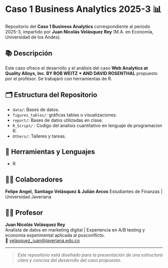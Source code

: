 # Caso 1 Business Analytics 2025-3 📊

Repositorio del **Caso 1 Business Analytics** correspondiente al periodo 2025-3, impartido por **Juan Nicolás Velásquez Rey** (M.A. en Economía, Universidad de los Andes).

## 📚 Descripción
Este caso ofrece el desarrollo y el análisis del caso **Web Analytics at Quality Alloys, Inc. BY ROB WEITZ * AND DAVID ROSENTHAL** propuesto por el profesor. Se trabajaró con herramientas de R.

## 🗂 Estructura del Repositorio

- `data/`: Bases de datos.
- `figures_tables/`: gráficas tablas o visualizaciones.
- `report/`: Bases de datos utilizadas en clase.
- `R_Script/` : Codigo del analisis cuantitativo en lenguaje de programacion R.
- `Others/`: Talleres y tareas.

## 📅 Herramientas y Lenguajes

- R

## 👨‍🏫 Colaboradores
**Felipe Angel,** 
**Santiago Velásquez &** 
**Julián Arcos**
Estudiantes de Finanzas | Universidad Javeriana  

## 👨‍🏫 Profesor
**Juan Nicolás Velásquez Rey**  
Analista de datos en marketing digital | Experiencia en A/B testing y economía experimental aplicada al posconflicto.  
📧 velasquez_juan@javeriana.edu.co

---

> *Este repositorio está diseñado para la presentación de una estructura clara y concisa del desarrollo del caso propuesto.*


